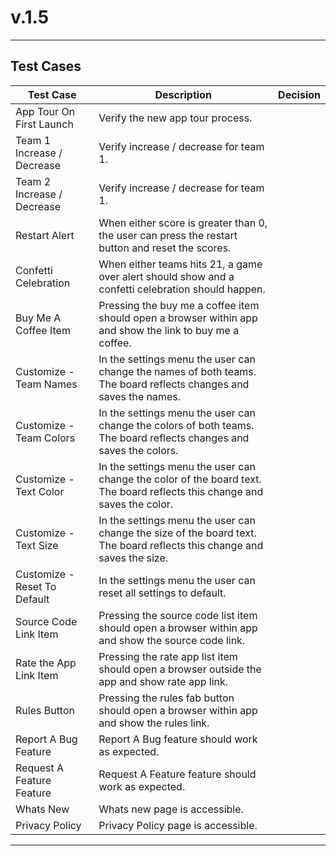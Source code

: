 # v.1.5

---

## Test Cases

| Test Case | Description | Decision |
| ----------- | ----------- | ----------- |
| App Tour On First Launch | Verify the new app tour process. |  |
| Team 1 Increase / Decrease | Verify increase / decrease for team 1. |  |
| Team 2 Increase / Decrease | Verify increase / decrease for team 1. |  |
| Restart Alert | When either score is greater than 0, the user can press the restart button and reset the scores. |  |
| Confetti Celebration | When either teams hits 21, a game over alert should show and a confetti celebration should happen. |  |
| Buy Me A Coffee Item | Pressing the buy me a coffee item should open a browser within app and show the link to buy me a coffee. |  |
| Customize - Team Names | In the settings menu the user can change the names of both teams. The board reflects changes and saves the names. |  |
| Customize - Team Colors | In the settings menu the user can change the colors of both teams.  The board reflects changes and saves the colors. |  |
| Customize - Text Color | In the settings menu the user can change the color of the board text. The board reflects this change and saves the color. |  |
| Customize - Text Size | In the settings menu the user can change the size of the board text. The board reflects this change and saves the size. |  |
| Customize - Reset To Default | In the settings menu the user can reset all settings to default. |  |
| Source Code Link Item | Pressing the source code list item should open a browser within app and show the source code link. |  |
| Rate the App Link Item | Pressing the rate app list item should open a browser outside the app and show rate app link. |  |
| Rules Button | Pressing the rules fab button should open a browser within app and show the rules link. |  |
| Report A Bug Feature | Report A Bug feature should work as expected. |  |
| Request A Feature Feature | Request A Feature feature should work as expected. |   |
| Whats New | Whats new page is accessible. |  |
| Privacy Policy | Privacy Policy page is accessible. |  |

---